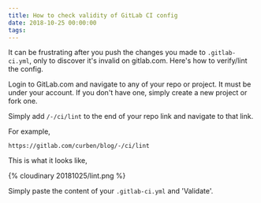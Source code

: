 ```yaml
---
title: How to check validity of GitLab CI config
date: 2018-10-25 00:00:00
tags:
---
```

It can be frustrating after you push the changes you made to `.gitlab-ci.yml`, only to discover it's invalid on gitlab.com. Here's how to verify/lint the config.

<!-- more -->

Login to GitLab.com and navigate to any of your repo or project. It must be under your account. If you don't have one, simply create a new project or fork one.

Simply add `/-/ci/lint` to the end of your repo link and navigate to that link.

For example,

```
https://gitlab.com/curben/blog/-/ci/lint
```

This is what it looks like,

{% cloudinary 20181025/lint.png %}

Simply paste the content of your `.gitlab-ci.yml` and 'Validate'.